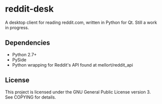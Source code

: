 reddit-desk
===========

A desktop client for reading reddit.com, written in Python for Qt. Still a work in progress.

Dependencies
------------

* Python 2.7+
* PySide
* Python wrapping for Reddit's API found at mellort/reddit_api

License
-------

This project is licensed under the GNU General Public License version 3. See COPYING for details.
